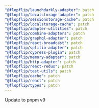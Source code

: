 ```yaml
---
"@flopflip/launchdarkly-adapter": patch
"@flopflip/localstorage-adapter": patch
"@flopflip/sessionstorage-cache": patch
"@flopflip/localstorage-cache": patch
"@flopflip/adapter-utilities": patch
"@flopflip/combine-adapters": patch
"@flopflip/graphql-adapter": patch
"@flopflip/react-broadcast": patch
"@flopflip/splitio-adapter": patch
"@flopflip/cypress-plugin": patch
"@flopflip/memory-adapter": patch
"@flopflip/http-adapter": patch
"@flopflip/react-redux": patch
"@flopflip/test-utils": patch
"@flopflip/cache": patch
"@flopflip/react": patch
"@flopflip/types": patch
---
```


Update to pnpm v9
